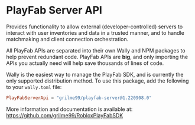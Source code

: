 # PlayFab Server API

Provides functionality to allow external (developer-controlled) servers to interact with user inventories and data in a trusted manner, and to handle matchmaking and client connection orchestration.

All PlayFab APIs are separated into their own Wally and NPM packages to help prevent redundant code.
PlayFab APIs are **big**, and only importing the APIs you actually need will help save thousands of lines of code.

Wally is the easiest way to manage the PlayFab SDK, and is currently the only supported distribution method.
To use this package, add the following to your `wally.toml` file:

```toml
PlayFabServerApi = "grilme99/playfab-server@1.220908.0"
```

More information and documentation is available at:
https://github.com/grilme99/RobloxPlayFabSDK

